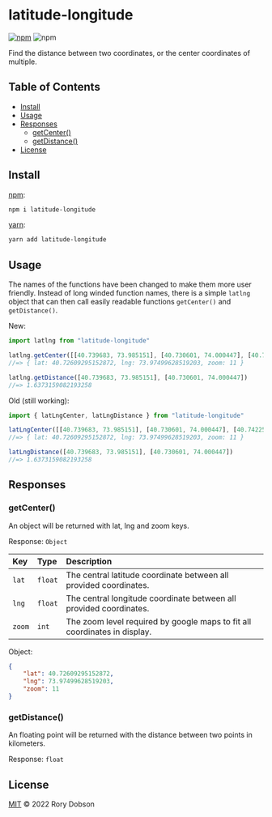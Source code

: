 # latitude-longitude

[![npm](https://img.shields.io/npm/v/latitude-longitude)](https://www.npmjs.com/package/latitude-longitude)
![npm](https://img.shields.io/npm/dm/latitude-longitude)

Find the distance between two coordinates, or the center coordinates of multiple.

## Table of Contents

* [Install](#install)
* [Usage](#usage)
* [Responses](#responses)
  * [getCenter()](#getcenter)
  * [getDistance()](#getdistance)
* [License](#license)

## Install

[npm][]:

```sh
npm i latitude-longitude
```

[yarn][]:

```sh
yarn add latitude-longitude
```

## Usage

The names of the functions have been changed to make them more user friendly. Instead of long winded function names, there is a simple `latlng` object that can then call easily readable functions `getCenter()` and `getDistance()`.

New:
```js
import latlng from "latitude-longitude"

latlng.getCenter([[40.739683, 73.985151], [40.730601, 74.000447], [40.742256, 74.006344], [40.691805, 73.908089]])
//=> { lat: 40.72609295152872, lng: 73.97499628519203, zoom: 11 }

latlng.getDistance([40.739683, 73.985151], [40.730601, 74.000447])
//=> 1.6373159082193258
```

Old (still working):
```js
import { latLngCenter, latLngDistance } from "latitude-longitude"

latLngCenter([[40.739683, 73.985151], [40.730601, 74.000447], [40.742256, 74.006344], [40.691805, 73.908089]])
//=> { lat: 40.72609295152872, lng: 73.97499628519203, zoom: 11 }

latLngDistance([40.739683, 73.985151], [40.730601, 74.000447])
//=> 1.6373159082193258
```

## Responses

### getCenter()

An object will be returned with lat, lng and zoom keys.

Response: `Object`

| Key | Type     | Description                       |
| :-------- | :------- | :-------------------------------- |
| `lat`      | `float` | The central latitude coordinate between all provided coordinates. |
| `lng`      | `float` | The central longitude coordinate between all provided coordinates.  |
| `zoom` | `int` | The zoom level required by google maps to fit all coordinates in display. |

Object:
```json
{ 
    "lat": 40.72609295152872, 
    "lng": 73.97499628519203, 
    "zoom": 11 
}
```

### getDistance()

An floating point will be returned with the distance between two points in kilometers.

Response:
`float`

## License

[MIT](LICENSE) © 2022 Rory Dobson

##

[npm]: https://www.npmjs.com/

[yarn]: https://yarnpkg.com/